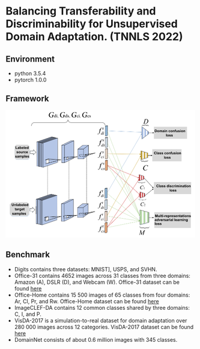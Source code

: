 # Balancing Transferability and Discriminability for Unsupervised Domain Adaptation. (TNNLS 2022)
## Environment
* python   3.5.4  
* pytorch  1.0.0  
## Framework
![image](https://github.com/J-k-Huang/DMAL/blob/main/framework.png)
## Benchmark
* Digits contains three datasets: MNIST], USPS, and SVHN. 
* Office-31 contains 4652 images across 31 classes from three domains: Amazon (A), DSLR (D), and Webcam (W). Office-31 dataset can be found [here](https://people.eecs.berkeley.edu/~jhoffman/domainadapt/)
* Office-Home contains 15 500 images of 65 classes from four domains: Ar, Cl, Pr, and Rw. Office-Home dataset can be found [here](https://www.hemanthdv.org/officeHomeDataset.html)
* ImageCLEF-DA contains 12 common classes shared by three domains: C, I, and P.
* VisDA-2017  is a simulation-to-real dataset for domain adaptation over 280 000 images across 12 categories. VisDA-2017 dataset can be found [here](https://github.com/VisionLearningGroup/taskcv-2017-public)
* DomainNet consists of about 0.6 million images with 345 classes.
